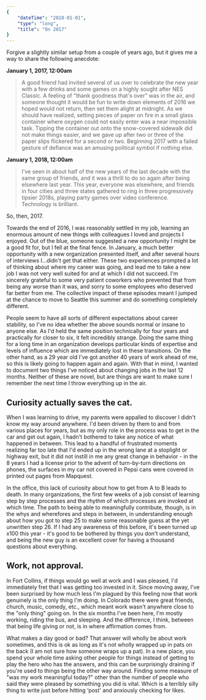 ```yaml
---
{
    "dateTime": "2018-01-01",
    "type": "long",
    "title": "On 2017"
}
---
```

Forgive a slightly similar setup from a couple of years ago, but it gives me a way to share the following anecdote:

__January 1, 2017, 12:00am__

> A good friend had invited several of us over to celebrate the new year with a few drinks and some games on a highly sought after NES Classic. A feeling of "thank goodness that's over" was in the air, and someone thought it would be fun to write down elements of 2016 we hoped would not return, then set them alight at midnight. As we should have realized, setting pieces of paper on fire in a small glass container where oxygen could not easily enter was a near impossible task. Tipping the container out onto the snow-covered sidewalk did not make things easier, and we gave up after two or three of the paper slips flickered for a second or two. Beginning 2017 with a failed gesture of defiance was an amusing political symbol if nothing else.

__January 1, 2018, 12:00am__

> I've seen in about half of the new years of the last decade with the same group of friends, and it was a thrill to do so again after being elsewhere last year. This year, everyone was elsewhere, and friends in four cities and three states gathered to ring in three progressively tipsier 2018s, playing party games over video conference. Technology is brilliant. 

So, then, 2017. 

Towards the end of 2016, I was reasonably settled in my job, learning an enormous amount of new things with colleagues I loved and projects I enjoyed. Out of the blue, someone suggested a new opportunity I might be a good fit for, but I fell at the final fence. In January, a much better opportunity with a new organization presented itself, and after several hours of interviews I...didn't get that either. These two experiences prompted a lot of thinking about where my career was going, and lead me to take a new job I was not very well suited for and at which I did not succeed. I'm sincerely grateful to some very patient coworkers who prevented that from being any worse than it was, and sorry to some employees who deserved far better from me. The collective impact of these episodes meant I jumped at the chance to move to Seattle this summer and do something completely different.

People seem to have all sorts of different expectations about career stability, so I've no idea whether the above sounds normal or insane to anyone else. As I'd held the same position technically for four years and practically for closer to six, it felt incredibly strange. Doing the same thing for a long time in an organization develops particular kinds of expertise and levels of influence which are immediately lost in these transitions. On the other hand, as a 29 year old I've got another 40 years of work ahead of me, so this is likely going to happen again and again. With that in mind, I wanted to document two things I've noticed about changing jobs in the last 12 months. Neither of these are novel, but are things are want to make sure I remember the next time I throw everything up in the air.

## Curiosity actually saves the cat.

When I was learning to drive, my parents were appalled to discover I didn't know my way around anywhere. I'd been driven by them to and from various places for years, but as my only role in the process was to get in the car and get out again, I hadn't bothered to take any notice of what happened in between. This lead to a handful of frustrated moments realizing far too late that I'd ended up in the wrong lane at a stoplight or highway exit, but it did not instill in me any great change in behavior - in the 8 years I had a license prior to the advent of turn-by-turn directions on phones, the surfaces in my car not covered in Pepsi cans were covered in printed out pages from Mapquest. 

In the office, this lack of curiosity about how to get from A to B leads to death. In many organizations, the first few weeks of a job consist of learning step by step processes and the rhythm of which processes are invoked at which time. The path to being able to meaningfully contribute, though, is in the whys and wherefores and steps in between, in understanding enough about how you got to step 25 to make some reasonable guess at the yet unwritten step 26. If I had any awareness of this before, it's been turned up x100 this year - it's good to be bothered by things you don't understand, and being the new guy is an excellent cover for having a thousand questions about everything. 

## Work, not approval.

In Fort Collins, if things would go well at work and I was pleased, I'd immediately fret that I was getting too invested in it. Since moving away, I've been surprised by how much less I'm plagued by this feeling now that work genuinely is the only thing I'm doing. In Colorado there were great friends, church, music, comedy, etc., which meant work wasn't anywhere close to the "only thing" going on. In the six months I've been here, I'm mostly working, riding the bus, and sleeping. And the difference, I think, between that being life giving or not, is in where affirmation comes from.  

What makes a day good or bad? That answer will wholly be about work sometimes, and this is ok as long as it's not wholly wrapped up in pats on the back (I am not sure how someone wraps up a pat).  In a new place, you spend your whole time asking other people for things instead of getting to play the hero who has the answers, and this can be surprisingly draining if you're used to things being the other way around. Finding some measure of "was my work meaningful today?" other than the number of people who said they were pleased by something you did is vital. Which is a terribly silly thing to write just before hitting ‘post' and anxiously checking for likes.